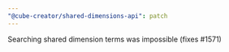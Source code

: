 ```yaml
---
"@cube-creator/shared-dimensions-api": patch
---
```


Searching shared dimension terms was impossible (fixes #1571)
